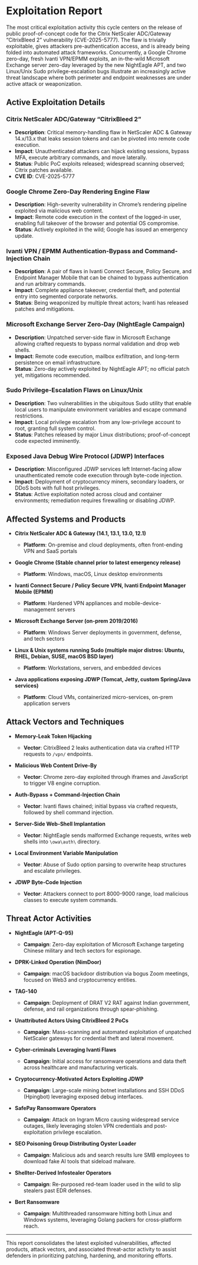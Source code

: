 # Exploitation Report

The most critical exploitation activity this cycle centers on the release of public proof-of-concept code for the Citrix NetScaler ADC/Gateway “CitrixBleed 2” vulnerability (CVE-2025-5777). The flaw is trivially exploitable, gives attackers pre-authentication access, and is already being folded into automated attack frameworks. Concurrently, a Google Chrome zero-day, fresh Ivanti VPN/EPMM exploits, an in-the-wild Microsoft Exchange server zero-day leveraged by the new NightEagle APT, and two Linux/Unix Sudo privilege-escalation bugs illustrate an increasingly active threat landscape where both perimeter and endpoint weaknesses are under active attack or weaponization.

## Active Exploitation Details

### Citrix NetScaler ADC/Gateway “CitrixBleed 2”
- **Description**: Critical memory-handling flaw in NetScaler ADC & Gateway 14.x/13.x that leaks session tokens and can be pivoted into remote code execution.  
- **Impact**: Unauthenticated attackers can hijack existing sessions, bypass MFA, execute arbitrary commands, and move laterally.  
- **Status**: Public PoC exploits released; widespread scanning observed; Citrix patches available.  
- **CVE ID**: CVE-2025-5777  

### Google Chrome Zero-Day Rendering Engine Flaw
- **Description**: High-severity vulnerability in Chrome’s rendering pipeline exploited via malicious web content.  
- **Impact**: Remote code execution in the context of the logged-in user, enabling full takeover of the browser and potential OS compromise.  
- **Status**: Actively exploited in the wild; Google has issued an emergency update.  

### Ivanti VPN / EPMM Authentication-Bypass and Command-Injection Chain
- **Description**: A pair of flaws in Ivanti Connect Secure, Policy Secure, and Endpoint Manager Mobile that can be chained to bypass authentication and run arbitrary commands.  
- **Impact**: Complete appliance takeover, credential theft, and potential entry into segmented corporate networks.  
- **Status**: Being weaponized by multiple threat actors; Ivanti has released patches and mitigations.  

### Microsoft Exchange Server Zero-Day (NightEagle Campaign)
- **Description**: Unpatched server-side flaw in Microsoft Exchange allowing crafted requests to bypass normal validation and drop web shells.  
- **Impact**: Remote code execution, mailbox exfiltration, and long-term persistence on email infrastructure.  
- **Status**: Zero-day actively exploited by NightEagle APT; no official patch yet, mitigations recommended.  

### Sudo Privilege-Escalation Flaws on Linux/Unix
- **Description**: Two vulnerabilities in the ubiquitous Sudo utility that enable local users to manipulate environment variables and escape command restrictions.  
- **Impact**: Local privilege escalation from any low-privilege account to root, granting full system control.  
- **Status**: Patches released by major Linux distributions; proof-of-concept code expected imminently.  

### Exposed Java Debug Wire Protocol (JDWP) Interfaces
- **Description**: Misconfigured JDWP services left Internet-facing allow unauthenticated remote code execution through byte-code injection.  
- **Impact**: Deployment of cryptocurrency miners, secondary loaders, or DDoS bots with full host privileges.  
- **Status**: Active exploitation noted across cloud and container environments; remediation requires firewalling or disabling JDWP.  

## Affected Systems and Products

- **Citrix NetScaler ADC & Gateway (14.1, 13.1, 13.0, 12.1)**  
  - **Platform**: On-premise and cloud deployments, often front-ending VPN and SaaS portals  

- **Google Chrome (Stable channel prior to latest emergency release)**  
  - **Platform**: Windows, macOS, Linux desktop environments  

- **Ivanti Connect Secure / Policy Secure VPN, Ivanti Endpoint Manager Mobile (EPMM)**  
  - **Platform**: Hardened VPN appliances and mobile-device-management servers  

- **Microsoft Exchange Server (on-prem 2019/2016)**  
  - **Platform**: Windows Server deployments in government, defense, and tech sectors  

- **Linux & Unix systems running Sudo (multiple major distros: Ubuntu, RHEL, Debian, SUSE, macOS BSD layer)**  
  - **Platform**: Workstations, servers, and embedded devices  

- **Java applications exposing JDWP (Tomcat, Jetty, custom Spring/Java services)**  
  - **Platform**: Cloud VMs, containerized micro-services, on-prem application servers  

## Attack Vectors and Techniques

- **Memory-Leak Token Hijacking**  
  - **Vector**: CitrixBleed 2 leaks authentication data via crafted HTTP requests to `/vpn/` endpoints.  

- **Malicious Web Content Drive-By**  
  - **Vector**: Chrome zero-day exploited through iframes and JavaScript to trigger V8 engine corruption.  

- **Auth-Bypass + Command-Injection Chain**  
  - **Vector**: Ivanti flaws chained; initial bypass via crafted requests, followed by shell command injection.  

- **Server-Side Web-Shell Implantation**  
  - **Vector**: NightEagle sends malformed Exchange requests, writes web shells into `\owa\auth\` directory.  

- **Local Environment Variable Manipulation**  
  - **Vector**: Abuse of Sudo option parsing to overwrite heap structures and escalate privileges.  

- **JDWP Byte-Code Injection**  
  - **Vector**: Attackers connect to port 8000-9000 range, load malicious classes to execute system commands.  

## Threat Actor Activities

- **NightEagle (APT-Q-95)**  
  - **Campaign**: Zero-day exploitation of Microsoft Exchange targeting Chinese military and tech sectors for espionage.  

- **DPRK-Linked Operation (NimDoor)**  
  - **Campaign**: macOS backdoor distribution via bogus Zoom meetings, focused on Web3 and cryptocurrency entities.  

- **TAG-140**  
  - **Campaign**: Deployment of DRAT V2 RAT against Indian government, defense, and rail organizations through spear-phishing.  

- **Unattributed Actors Using CitrixBleed 2 PoCs**  
  - **Campaign**: Mass-scanning and automated exploitation of unpatched NetScaler gateways for credential theft and lateral movement.  

- **Cyber-criminals Leveraging Ivanti Flaws**  
  - **Campaign**: Initial access for ransomware operations and data theft across healthcare and manufacturing verticals.  

- **Cryptocurrency-Motivated Actors Exploiting JDWP**  
  - **Campaign**: Large-scale mining botnet installations and SSH DDoS (Hpingbot) leveraging exposed debug interfaces.  

- **SafePay Ransomware Operators**  
  - **Campaign**: Attack on Ingram Micro causing widespread service outages, likely leveraging stolen VPN credentials and post-exploitation privilege escalation.  

- **SEO Poisoning Group Distributing Oyster Loader**  
  - **Campaign**: Malicious ads and search results lure SMB employees to download fake AI tools that sideload malware.  

- **Shellter-Derived Infostealer Operators**  
  - **Campaign**: Re-purposed red-team loader used in the wild to slip stealers past EDR defenses.  

- **Bert Ransomware**  
  - **Campaign**: Multithreaded ransomware hitting both Linux and Windows systems, leveraging Golang packers for cross-platform reach.  

---

This report consolidates the latest exploited vulnerabilities, affected products, attack vectors, and associated threat-actor activity to assist defenders in prioritizing patching, hardening, and monitoring efforts.